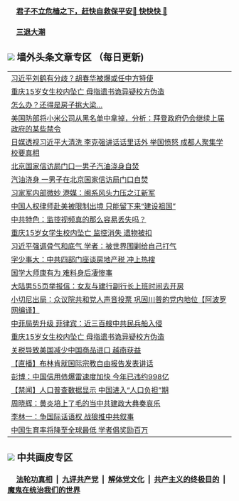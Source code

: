 
 ### &nbsp;&nbsp;&nbsp;&nbsp; [君子不立危樯之下，赶快自救保平安🍎 快快快 📩](https://github.com/pwgy/td/blob/master/README.md)

 ### &nbsp;&nbsp;&nbsp;&nbsp; [三退大潮](https://ww3.xkide.work/?key=zuuelqyfglsfjmgm&pin=65881581&ag=ogQuit&from=pw2) 

## <img src="https://img.icons8.com/cute-clipart/2x/circled-right.png"> 墙外头条文章专区 （每日更新)

<Table>
<tr><td colspan="2" align="left"><a href="https://www.cheuw.work/?name=c1414925&key=xjlmmnuoyljaexbs&from=pw2">习近平刘鹤有分歧？胡春华被爆或任中方特使</a></td></tr>
<tr><td colspan="2" align="left"><a href="https://www.cheuw.work/?name=c1414978&key=xjlmmnuoyljaexbs&from=pw2">重庆15岁女生校内坠亡 母指遗书诡异疑校方伪造</a></td></tr>
<tr><td colspan="2" align="left"><a href="https://www.cheuw.work/?name=c1414977&key=xjlmmnuoyljaexbs&from=pw2">怎么办？还得是房子挑大梁…</a></td></tr>
<tr><td colspan="2" align="left"><a href="https://www.cheuw.work/?name=c1414949&key=xjlmmnuoyljaexbs&from=pw2">美国防部将小米公司从黑名单中拿掉，分析：拜登政府仍会继续上届政府的某些禁令</a></td></tr>
<tr><td colspan="2" align="left"><a href="https://www.cheuw.work/?name=c1414994&key=xjlmmnuoyljaexbs&from=pw2">日媒透视习近平大清洗 李克强讲话话里话外 举国愤怒 成都人聚集学校要真相</a></td></tr>
<tr><td colspan="2" align="left"><a href="https://www.cheuw.work/?name=c1414944&key=xjlmmnuoyljaexbs&from=pw2">北京国家信访局门口一男子汽油浇身自焚</a></td></tr>
<tr><td colspan="2" align="left"><a href="https://www.cheuw.work/?name=c1414990&key=xjlmmnuoyljaexbs&from=pw2">汽油浇身 一男子在北京国家信访局门口自焚</a></td></tr>
<tr><td colspan="2" align="left"><a href="https://www.cheuw.work/?name=c1414913&key=xjlmmnuoyljaexbs&from=pw2">习家军内部微妙 港媒：闽系风头力压之江新军</a></td></tr>
<tr><td colspan="2" align="left"><a href="https://www.cheuw.work/?name=c1414950&key=xjlmmnuoyljaexbs&from=pw2">中国人权律师赴美被限制出境 只能留下来“建设祖国”</a></td></tr>
<tr><td colspan="2" align="left"><a href="https://www.cheuw.work/?name=c1414976&key=xjlmmnuoyljaexbs&from=pw2">中共特色：监控视频真的那么容易丢失吗？</a></td></tr>
<tr><td colspan="2" align="left"><a href="https://www.cheuw.work/?name=c1414946&key=xjlmmnuoyljaexbs&from=pw2">重庆15岁女学生校内坠亡 监控消失 遗物被扣</a></td></tr>
<tr><td colspan="2" align="left"><a href="https://www.cheuw.work/?name=c1414911&key=xjlmmnuoyljaexbs&from=pw2">习近平强调骨气和底气 学者：被世界围剿给自己打气</a></td></tr>
<tr><td colspan="2" align="left"><a href="https://www.cheuw.work/?name=c1414849&key=xjlmmnuoyljaexbs&from=pw2">字少事大：中共四部门座谈房地产税  冲上热搜</a></td></tr>
<tr><td colspan="2" align="left"><a href="https://www.cheuw.work/?name=c1414979&key=xjlmmnuoyljaexbs&from=pw2">国学大师康有为  难料身后凄惨事</a></td></tr>
<tr><td colspan="2" align="left"><a href="https://www.cheuw.work/?name=c1414836&key=xjlmmnuoyljaexbs&from=pw2">大陆男55页举报信：女友与建行副行长上班时间去开房</a></td></tr>
<tr><td colspan="2" align="left"><a href="https://www.cheuw.work/?name=c1414840&key=xjlmmnuoyljaexbs&from=pw2">小切尼出局：众议院共和党人声音投票 巩固川普的党内地位【阿波罗网编译】</a></td></tr>
<tr><td colspan="2" align="left"><a href="https://www.cheuw.work/?name=c1414943&key=xjlmmnuoyljaexbs&from=pw2">中菲局势升级 菲律宾：近三百艘中共民兵船入侵</a></td></tr>
<tr><td colspan="2" align="left"><a href="https://www.cheuw.work/?name=c1414900&key=xjlmmnuoyljaexbs&from=pw2">重庆15岁女生校内坠亡 母指遗书诡异疑校方伪造</a></td></tr>
<tr><td colspan="2" align="left"><a href="https://www.cheuw.work/?name=c1414974&key=xjlmmnuoyljaexbs&from=pw2">关税导致美国减少中国商品进口 越南获益</a></td></tr>
<tr><td colspan="2" align="left"><a href="https://www.cheuw.work/?name=c1414784&key=xjlmmnuoyljaexbs&from=pw2">【直播】布林肯就国际宗教自由报告发表讲话</a></td></tr>
<tr><td colspan="2" align="left"><a href="https://www.cheuw.work/?name=c1414875&key=xjlmmnuoyljaexbs&from=pw2">彭博：中国信用债爆雷速度加快 今年已违约998亿</a></td></tr>
<tr><td colspan="2" align="left"><a href="https://www.cheuw.work/?name=c1414826&key=xjlmmnuoyljaexbs&from=pw2">【禁闻】人口普查数据显示 中国进入“人口负担”期</a></td></tr>
<tr><td colspan="2" align="left"><a href="https://www.cheuw.work/?name=c1414834&key=xjlmmnuoyljaexbs&from=pw2">周晓辉：黄炎培上了毛的当中共建政大典奏哀乐</a></td></tr>
<tr><td colspan="2" align="left"><a href="https://www.cheuw.work/?name=c1414975&key=xjlmmnuoyljaexbs&from=pw2">李林一：争国际话语权 战狼推中共叙事</a></td></tr>
<tr><td colspan="2" align="left"><a href="https://www.cheuw.work/?name=c1414942&key=xjlmmnuoyljaexbs&from=pw2">中国生育率将降至全球最低 学者倡奖励百万</a></td></tr>
 </Table>

 ## <img src="https://img.icons8.com/cute-clipart/2x/circled-right.png"> 中共画皮专区
 ### &nbsp;&nbsp;&nbsp;&nbsp; [法轮功真相](https://github.com/begood0513/basic/blob/master/README.md) &nbsp;|&nbsp; [九评共产党](https://github.com/begood0513/9ping.md/blob/master/README.md) &nbsp;|&nbsp; [解体党文化](https://github.com/begood0513/jtdwh.md/blob/master/README.md)   &nbsp;|&nbsp; [共产主义的终极目的](https://github.com/begood0513/gczydzjmd.md/blob/master/README.md) &nbsp;|&nbsp; [魔鬼在统治我们的世界](https://github.com/begood0513/gczydzjmd.md/blob/master/README.md) 
